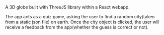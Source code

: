 A 3D globe built with ThreeJS library within a React webapp. 

The app acts as a quiz game, asking the user to find a random city(taken from a static json file) on earth.
Once the city object is clicked, the user will receive a feedback from the app(whether the guess is correct or not).
